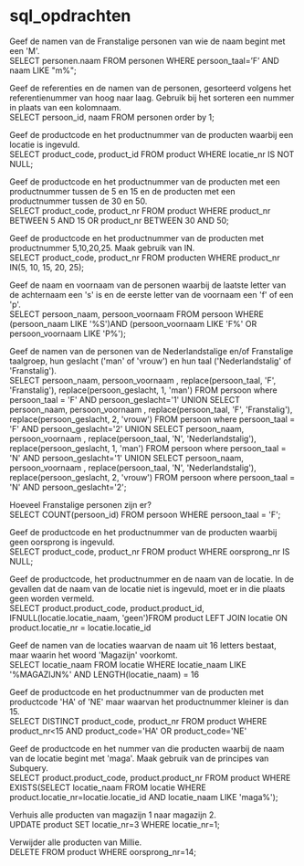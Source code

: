 # sql_opdrachten


Geef de namen van de Franstalige personen van wie de naam begint met een 'M'.<br>
SELECT personen.naam FROM personen WHERE persoon_taal=’F’ AND naam LIKE "m%";

Geef de referenties en de namen van de personen, gesorteerd volgens het referentienummer van hoog naar laag. Gebruik bij het sorteren een nummer in plaats van een kolomnaam.<br>
SELECT persoon_id, naam FROM personen order by 1;

Geef de productcode en het productnummer van de producten waarbij een locatie is ingevuld.<br>
SELECT product_code, product_id FROM product WHERE locatie_nr IS NOT NULL;

Geef de productcode en het productnummer van de producten met een productnummer tussen de 5 en 15 en de producten met een productnummer tussen de 30 en 50.<br>
SELECT product_code, product_nr FROM product WHERE product_nr BETWEEN 5 AND 15 OR product_nr BETWEEN 30 AND 50;

Geef de productcode en het productnummer van de producten met productnummer 5,10,20,25. Maak gebruik van IN.<br>
SELECT product_code, product_nr FROM producten WHERE product_nr IN(5, 10, 15, 20, 25);

Geef de naam en voornaam van de personen waarbij de laatste letter van de achternaam een 's' is en de eerste letter van de voornaam een 'f' of een 'p'.<br>
SELECT persoon_naam, persoon_voornaam FROM persoon WHERE (persoon_naam LIKE '%S')AND (persoon_voornaam LIKE 'F%' OR persoon_voornaam LIKE 'P%');

Geef de namen van de personen van de Nederlandstalige en/of Franstalige taalgroep, hun geslacht ('man' of 'vrouw') en hun taal ('Nederlandstalig' of 'Franstalig').<br>
SELECT persoon_naam, persoon_voornaam , replace(persoon_taal, 'F', 'Franstalig'), replace(persoon_geslacht, 1, 'man') FROM persoon where persoon_taal = 'F' AND persoon_geslacht='1' 
UNION SELECT persoon_naam, persoon_voornaam , replace(persoon_taal, 'F', 'Franstalig'), replace(persoon_geslacht, 2, 'vrouw') FROM persoon where persoon_taal = 'F' AND persoon_geslacht='2' 
UNION SELECT persoon_naam, persoon_voornaam , replace(persoon_taal, 'N', 'Nederlandstalig'), replace(persoon_geslacht, 1, 'man') FROM persoon where persoon_taal = 'N' AND persoon_geslacht='1' 
UNION SELECT persoon_naam, persoon_voornaam , 
replace(persoon_taal, 'N', 'Nederlandstalig'), replace(persoon_geslacht, 2, 'vrouw') FROM persoon where persoon_taal = 'N' 
AND persoon_geslacht='2';

Hoeveel Franstalige personen zijn er?<br>
SELECT COUNT(persoon_id) FROM persoon WHERE persoon_taal = 'F';

Geef de productcode en het productnummer van de producten waarbij geen oorsprong is ingevuld.<br>
SELECT product_code, product_nr FROM product WHERE oorsprong_nr IS NULL;

Geef de productcode, het productnummer en de naam van de locatie. In de gevallen dat de naam van de locatie niet is ingevuld, moet er in die plaats geen worden vermeld.<br>
SELECT product.product_code, product.product_id, IFNULL(locatie.locatie_naam, 'geen')FROM product LEFT JOIN locatie ON product.locatie_nr = locatie.locatie_id

Geef de namen van de locaties waarvan de naam uit 16 letters bestaat, maar waarin het woord 'Magazijn' voorkomt.<br>
SELECT locatie_naam FROM locatie WHERE locatie_naam LIKE '%MAGAZIJN%' AND LENGTH(locatie_naam) = 16

Geef de productcode en het productnummer van de producten met productcode 'HA' of 'NE' maar waarvan het productnummer kleiner is dan 15.<br>
SELECT DISTINCT product_code, product_nr FROM product WHERE product_nr<15 AND product_code='HA' OR product_code='NE'

Geef de productcode en het nummer van die producten waarbij de naam van de locatie begint met 'maga'. Maak gebruik van de principes van Subquery.<br>
SELECT product.product_code, product.product_nr FROM product WHERE EXISTS(SELECT locatie_naam FROM locatie WHERE product.locatie_nr=locatie.locatie_id AND locatie_naam LIKE 'maga%');

Verhuis alle producten van magazijn 1 naar magazijn 2.<br>
UPDATE product SET locatie_nr=3 WHERE locatie_nr=1;

Verwijder alle producten van Millie.<br>
DELETE FROM product WHERE oorsprong_nr=14;
